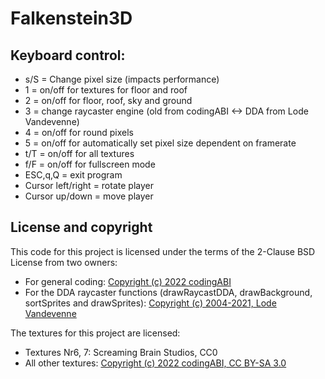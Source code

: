 # Falkenstein3D

## Keyboard control:
- s/S = Change pixel size (impacts performance)
- 1 = on/off for textures for floor and roof
- 2 = on/off for floor, roof, sky and ground
- 3 = change raycaster engine (old from codingABI <-> DDA from Lode Vandevenne) 
- 4 = on/off for round pixels
- 5 = on/off for automatically set pixel size dependent on framerate
- t/T = on/off for all textures
- f/F = on/off for fullscreen mode
- ESC,q,Q = exit program
- Cursor left/right = rotate player
- Cursor up/down = move player

## License and copyright

This code for this project is licensed under the terms of the 2-Clause BSD License from two owners:

- For general coding: [Copyright (c) 2022 codingABI](LICENSE.md)
- For the DDA raycaster functions (drawRaycastDDA, drawBackground, sortSprites and drawSprites): [Copyright (c) 2004-2021, Lode Vandevenne](LICENSE.DDA)

The textures for this project are licensed:
- Textures Nr6, 7: Screaming Brain Studios, CC0 
- All other textures: [Copyright (c) 2022 codingABI, CC BY-SA 3.0](LICENSE.CC-BY-SA-3.0)
